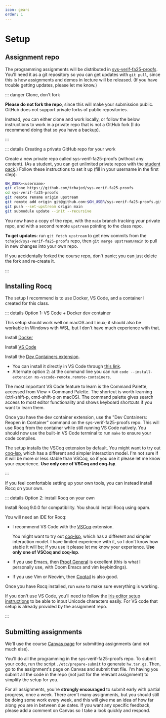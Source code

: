 ```yaml
---
icon: gears
order: 1
---
```


# Setup

## Assignment repo

The programming assignments will be distributed in [sys-verif-fa25-proofs](https://github.com/tchajed/sys-verif-fa25-proofs). You'll need it as a git repository so you can get updates with `git pull`, since this is how assignments and demos in lecture will be released. (If you have trouble getting updates, please let me know.)

::: danger Clone, don't fork

**Please do not fork the repo**, since this will make your submission public. GitHub does not support private forks of public repositories.

Instead, you can either clone and work locally, or follow the below instructions to work in a private repo that is not a GitHub fork (I do recommend doing that so you have a backup).

:::

::: details Creating a private GitHub repo for your work

Create a new private repo called sys-verif-fa25-proofs (without any content). (As a student, you can get unlimited private repos with the [student pack](https://education.github.com/pack/join).) Follow these instructions to set it up (fill in your username in the first step):

```bash
GH_USER=<username>
git clone https://github.com/tchajed/sys-verif-fa25-proofs
cd sys-verif-fa25-proofs
git remote rename origin upstream
git remote add origin git@github.com:$GH_USER/sys-verif-fa25-proofs.git
git push --set-upstream origin main
git submodule update --init --recursive
```

You now have a copy of the repo, with the `main` branch tracking your private repo, and with a second remote `upstream` pointing to the class repo.

**To get updates**: run `git fetch upstream` to get new commits from the `tchajed/sys-verif-fa25-proofs` repo, then `git merge upstream/main` to pull in new changes into your own repo.

If you accidentally forked the course repo, don't panic; you can just delete the fork and re-create it.

:::

## Installing Rocq

The setup I recommend is to use Docker, VS Code, and a container I created for this class.

::: details Option 1: VS Code + Docker dev container

This setup should work well on macOS and Linux; it should also be workable in Windows with WSL, but I don't have much experience with that.

Install [Docker](https://www.docker.com/get-started/)

Install [VS Code](https://code.visualstudio.com/)

Install the [Dev Containers extension](https://marketplace.visualstudio.com/items?itemName=ms-vscode-remote.remote-containers).

- You can install it directly in VS Code through [this link](vscode:extension/ms-vscode-remote.remote-containers).
- Alternate option 2: at the command line you can run `code --install-extension ms-vscode-remote.remote-containers`.

The most important VS Code feature to learn is the Command Palette, accessed from View > Command Palette. The shortcut is worth learning (ctrl-shift-p, cmd-shift-p on macOS). The command palette gives search access to most editor functionality and shows keyboard shortcuts if you want to learn them.

Once you have the dev container extension, use the "Dev Containers: Reopen in Container" command on the sys-verif-fa25-proofs repo. This will use Rocq from the container while still running VS Code natively. You should now use the built-in VS Code terminal to run `make` to ensure your code compiles.

The setup installs the VSCoq extension by default. You might want to try out [coq-lsp](https://marketplace.visualstudio.com/items?itemName=ejgallego.coq-lsp), which has a different and simpler interaction model. I'm not sure if it will be more or less stable than VSCoq, so if you use it please let me know your experience. **Use only one of VSCoq and coq-lsp**.

:::

If you feel comfortable setting up your own tools, you can instead install Rocq on your own.

::: details Option 2: install Rocq on your own

Install Rocq 9.0.0 for compatibility. You should install Rocq using opam.

You will need an IDE for Rocq:

- I recommend VS Code with the [VSCoq](https://marketplace.visualstudio.com/items?itemName=maximedenes.vscoq) extension.

  You might want to try out [coq-lsp](https://marketplace.visualstudio.com/items?itemName=ejgallego.coq-lsp), which has a different and simpler interaction model. I have limited experience with it, so I don't know how stable it will be; if you use it please let me know your experience. **Use only one of VSCoq and coq-lsp**.

- If you use Emacs, then [Proof General](https://proofgeneral.github.io/) is excellent (this is what I personally use, with Doom Emacs and vim keybindings).
- If you use Vim or Neovim, then [Coqtail](https://github.com/whonore/Coqtail) is also good.

Once you have Rocq installed, run `make` to make sure everything is working.

If you don't use VS Code, you'll need to follow the [Iris editor setup instructions](https://gitlab.mpi-sws.org/iris/iris/-/blob/master/docs/editor.md?ref_type=heads) to be able to input Unicode characters easily. For VS code that setup is already provided by the assignment repo.

:::

## Submitting assignments

We'll use the course [Canvas page](https://canvas.wisc.edu/courses/477243) for submitting assignments (and not much else).

You'll do all the programming in the sys-verif-fa25-proofs repo. To submit your code, run the script `./etc/prepare-submit` to generate `hw.tar.gz`. Then, go to the assignment's page on Canvas and submit that file. I'm having you submit all the code in the repo (not just for the relevant assignment) to simplify the setup for you.

For all assignments, you're **strongly encouraged** to submit early with partial progress, once a week. There aren't many assignments, but you should still be doing some work every week, and this will give me an idea of how far along you are in between due dates. If you want any specific feedback, please add a comment on Canvas so I take a look quickly and respond.
